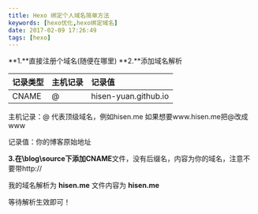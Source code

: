 ```yaml
---
title: Hexo 绑定个人域名简单方法
keywords: [hexo优化,hexo绑定域名]
date: 2017-02-09 17:26:49
tags: [hexo]
---
```


**1.**直接注册个域名(随便在哪里)
**2.**添加域名解析

| 记录类型 | 主机记录 | 记录值 |
|:-----|:-----|:-----|
| CNAME | @ | hisen-yuan.github.io |

主机记录：@ 代表顶级域名，例如hisen.me 如果想要www.hisen.me把@改成www

记录值：你的博客原始地址

**3.**在\blog\source下添加**CNAME**文件，没有后缀名，内容为你的域名，注意不要带http://

我的域名解析为 **hisen.me** 文件内容为 **hisen.me**

等待解析生效即可！
